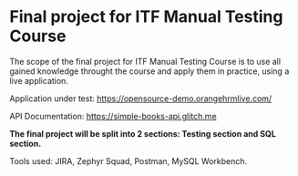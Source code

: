 # Final project for ITF Manual Testing Course

The scope of the final project for ITF Manual Testing Course is to use all gained knowledge throught the course and apply them in practice, using a live application.

Application under test: https://opensource-demo.orangehrmlive.com/

API Documentation: https://simple-books-api.glitch.me

**The final project will be split into 2 sections: Testing section and SQL section.**

Tools used: JIRA, Zephyr Squad, Postman, MySQL Workbench.
